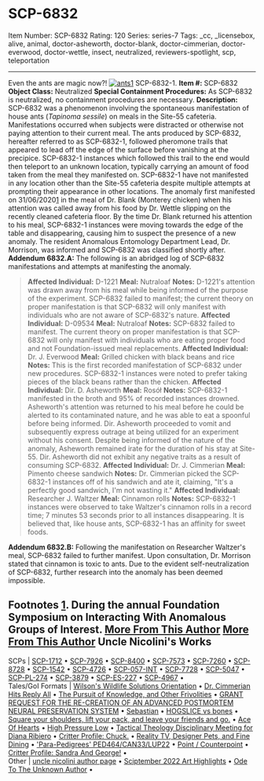 # SCP-6832
Item Number: SCP-6832
Rating: 120
Series: series-7
Tags: _cc, _licensebox, alive, animal, doctor-asheworth, doctor-blank, doctor-cimmerian, doctor-everwood, doctor-wettle, insect, neutralized, reviewers-spotlight, scp, teleportation

---

Even the ants are magic now?!
[![ants1](https://scp-wiki.wdfiles.com/local--resized-images/scp-6832/ants1/medium.jpg)](https://scp-wiki.wdfiles.com/local--files/scp-6832/ants1)
SCP-6832-1.
**Item #:** SCP-6832
**Object Class:** Neutralized
**Special Containment Procedures:** As SCP-6832 is neutralized, no containment procedures are necessary.
**Description:** SCP-6832 was a phenomenon involving the spontaneous manifestation of house ants (_Tapinoma sessile_) on meals in the Site-55 cafeteria. Manifestations occurred when subjects were distracted or otherwise not paying attention to their current meal. The ants produced by SCP-6832, hereafter referred to as SCP-6832-1, followed pheromone trails that appeared to lead off the edge of the surface before vanishing at the precipice.
SCP-6832-1 instances which followed this trail to the end would then teleport to an unknown location, typically carrying an amount of food taken from the meal they manifested on. SCP-6832-1 have not manifested in any location other than the Site-55 cafeteria despite multiple attempts at prompting their appearance in other locations.
The anomaly first manifested on 31/06/2020[1](javascript:;) in the meal of Dr. Blank (Monterey chicken) when his attention was called away from his food by Dr. Wettle slipping on the recently cleaned cafeteria floor. By the time Dr. Blank returned his attention to his meal, SCP-6832-1 instances were moving towards the edge of the table and disappearing, causing him to suspect the presence of a new anomaly. The resident Anomalous Entomology Department Lead, Dr. Morrison, was informed and SCP-6832 was classified shortly after.
**Addendum 6832.A:** The following is an abridged log of SCP-6832 manifestations and attempts at manifesting the anomaly.
> **Affected Individual:** D-1221
> **Meal:** Nutraloaf
> **Notes:** D-1221's attention was drawn away from his meal while being informed of the purpose of the experiment. SCP-6832 failed to manifest; the current theory on proper manifestation is that SCP-6832 will only manifest with individuals who are not aware of SCP-6832's nature.
> **Affected Individual:** D-09534
> **Meal:** Nutraloaf
> **Notes:** SCP-6832 failed to manifest. The current theory on proper manifestation is that SCP-6832 will only manifest with individuals who are eating proper food and not Foundation-issued meal replacements.
> **Affected Individual:** Dr. J. Everwood
> **Meal:** Grilled chicken with black beans and rice
> **Notes:** This is the first recorded manifestation of SCP-6832 under new procedures. SCP-6832-1 instances were noted to prefer taking pieces of the black beans rather than the chicken.
> **Affected Individual:** Dir. D. Asheworth
> **Meal:** Rosół
> **Notes:** SCP-6832-1 manifested in the broth and 95% of recorded instances drowned. Asheworth's attention was returned to his meal before he could be alerted to its contaminated nature, and he was able to eat a spoonful before being informed. Dir. Asheworth proceeded to vomit and subsequently express outrage at being utilized for an experiment without his consent. Despite being informed of the nature of the anomaly, Asheworth remained irate for the duration of his stay at Site-55. Dir. Asheworth did not exhibit any negative traits as a result of consuming SCP-6832.
> **Affected Individual:** Dr. J. Cimmerian
> **Meal:** Pimento cheese sandwich
> **Notes:** Dr. Cimmerian picked the SCP-6832-1 instances off of his sandwich and ate it, claiming, "It's a perfectly good sandwich, I'm not wasting it."
> **Affected Individual:** Researcher J. Waltzer
> **Meal:** Cinnamon rolls
> **Notes:** SCP-6832-1 instances were observed to take Waltzer's cinnamon rolls in a record time; 7 minutes 53 seconds prior to all instances disappearing. It is believed that, like house ants, SCP-6832-1 has an affinity for sweet foods.
  
  
**Addendum 6832.B:** Following the manifestation on Researcher Waltzer's meal, SCP-6832 failed to further manifest. Upon consultation, Dr. Morrison stated that cinnamon is toxic to ants. Due to the evident self-neutralization of SCP-6832, further research into the anomaly has been deemed impossible.  
  

Footnotes
[1](javascript:;). During the annual Foundation Symposium on Interacting With Anomalous Groups of Interest.
[More From This Author](javascript:;)
[More From This Author](javascript:;)
Uncle Nicolini's Works  
---  
SCPs |  [SCP-1712](/scp-1712) • [SCP-7926](/scp-7926) • [SCP-8400](/scp-8400) • [SCP-7573](/scp-7573) • [SCP-7260](/scp-7260) • [SCP-8728](/scp-8728) • [SCP-1542](/scp-1542) • [SCP-4726](/scp-4726) • [SCP-057-INT](/scp-057-int) • [SCP-7728](/scp-7728) • [SCP-5047](/scp-5047) • [SCP-PL-274](/scp-pl-274) • [SCP-3879](/scp-3879) • [SCP-ES-227](/scp-es-227) • [SCP-4967](/scp-4967) •  
Tales/GoI Formats |  [Wilson's Wildlife Solutions Orientation](/wilsons-orientation) • [Dr. Cimmerian Hits Reply All](/cimmerian-sends-650-pms) • [The Pursuit of Knowledge, and Other Frivolities](/tpokaof) • [GRANT REQUEST FOR THE RE-CREATION OF AN ADVANCED POSTMORTEM NEURAL PRESERVATION SYSTEM](/grant-request-post-mortem-neural-preservation) • [Sebastian](/sebastian) • [HOGSLICE vs bones](/hogslice-vs-bones) • [Square your shoulders, lift your pack, and leave your friends and go.](/square-your-shoulders) • [Ace Of Hearts](/ace-of-hearts) • [High Pressure Low](/high-pressure-low) • [Tactical Theology Disciplinary Meeting for Diana Ribiero](/tactical-theology-disciplinary-meeting-diana-ribiero) • [Critter Profile: Chuck.](/critter-profile-chuck) • [Reality TV, Designer Pets, and Fine Dining](/reality-tv-designer-pets-and-fine-dining) • ['Para-Pedigrees' PED464/CAN33/LUP22](/para-puppies) • [Point / Counterpoint](/point-counterpoint) • [Critter Profile: Sandra And George!](/critter-profile-sandra-and-george) •  
Other |  [uncle nicolini author page](/uncle-nicolini-author-page) • [Sciptember 2022 Art Highlights](/sciptember-2022-art) • [Ode To The Unknown Author](/ode-to-the-unknown-author) •